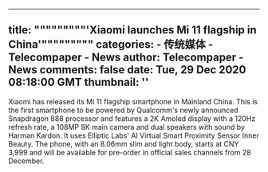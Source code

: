 
---
title: """""""""'Xiaomi launches Mi 11 flagship in China'"""""""""
categories: 
    - 传统媒体
    - Telecompaper - News
author: Telecompaper - News
comments: false
date: Tue, 29 Dec 2020 08:18:00 GMT
thumbnail: ''
---

<div>   
Xiaomi has released its Mi 11 flagship smartphone in Mainland China. This is the first smartphone to be powered by Qualcomm's newly announced Snapdragon 888 processor and features a 2K Amoled display with a 120Hz refresh rate, a 108MP 8K main camera and dual speakers with sound by Harman Kardon. It uses Elliptic Labs' AI Virtual Smart Proximity Sensor Inner Beauty. The phone, with an 8.06mm slim and light body, starts at CNY 3,999 and will be available for pre-order in official sales channels from 28 December. 
      
</div>
            